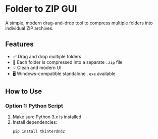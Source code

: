 # Folder to ZIP GUI

A simple, modern drag-and-drop tool to compress multiple folders into individual ZIP archives.

## Features

- ✅ Drag and drop multiple folders
- 📁 Each folder is compressed into a separate `.zip` file
- 💡 Clean and modern UI
- 🖥️ Windows-compatible standalone `.exe` available

## How to Use

### Option 1: Python Script

1. Make sure Python 3.x is installed
2. Install dependencies:
   ```bash
   pip install tkinterdnd2
   ```
